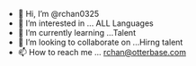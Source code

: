 - 👋 Hi, I’m @rchan0325
- 👀 I’m interested in ... ALL Languages
- 🌱 I’m currently learning ...Talent
- 💞️ I’m looking to collaborate on ...Hirng talent
- 📫 How to reach me ... rchan@otterbase.com

<!---
rchan0325/rchan0325 is a ✨ special ✨ repository because its `README.md` (this file) appears on your GitHub profile.
You can click the Preview link to take a look at your changes.
--->
